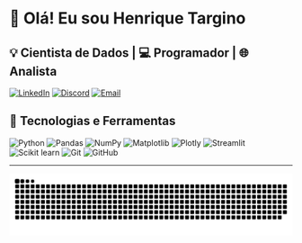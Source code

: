 # 👋 Olá! Eu sou Henrique Targino 

💡 Cientista de Dados | 💻 Programador | 🌐 Analista
---

[![LinkedIn](https://img.shields.io/badge/LinkedIn-henriquetargino-blue?style=for-the-badge&logo=linkedin&logoColor=white&logoWidth=0&color=DAA520&labelColor=2e2e2e)](https://linkedin.com/in/henriquetargino)
[![Discord](https://img.shields.io/badge/Discord-henrique_targino-7289DA?style=for-the-badge&logo=discord&logoColor=white&logoWidth=0&color=DAA520&labelColor=2e2e2e)](https://discord.com/users/seu-henrique_targino)
[![Email](https://img.shields.io/badge/Email-henriquetarginoalbuquerque@gmail.com-blue?style=for-the-badge&logo=gmail&logoColor=white&logoWidth=0&color=DAA520&labelColor=2e2e2e&scale=0.3)](mailto:henriquetarginoalbuquerque@gmail.com)
## 🚀 **Tecnologias e Ferramentas**

<div align="left">
  <img src="https://cdn.jsdelivr.net/gh/devicons/devicon/icons/python/python-original.svg" title="Python" width="40" height="40" alt="Python">
  <img src="https://cdn.jsdelivr.net/gh/devicons/devicon/icons/pandas/pandas-original.svg" title="Pandas" width="40" height="40" alt="Pandas">
  <img src="https://cdn.jsdelivr.net/gh/devicons/devicon/icons/numpy/numpy-original.svg" title="NumPy" width="40" height="40" alt="NumPy">
  <img src="https://cdn.jsdelivr.net/gh/devicons/devicon/icons/matplotlib/matplotlib-original.svg" title="Matplotlib" width="40" height="40" alt="Matplotlib">
  <img src="https://cdn.jsdelivr.net/gh/devicons/devicon/icons/plotly/plotly-original.svg" title="Plotly" width="40" height="40" alt="Plotly">
  <img src="https://cdn.jsdelivr.net/gh/devicons/devicon/icons/streamlit/streamlit-original.svg" title="Streamlit" width="40" height="40" alt="Streamlit">
  <img src="https://cdn.jsdelivr.net/gh/devicons/devicon@latest/icons/scikitlearn/scikitlearn-original.svg" title="Scikit-learn" width="40" height="40" alt="Scikit learn">
  <img src="https://cdn.jsdelivr.net/gh/devicons/devicon/icons/git/git-original.svg" title="Git" width="40" height="40" alt="Git">
  <img src="https://cdn.jsdelivr.net/gh/devicons/devicon/icons/github/github-original.svg" title="GitHub" width="40" height="40" alt="GitHub">
</div>

---
<picture align="center">
  <source media="(prefers-color-scheme: dark)" srcset="https://raw.githubusercontent.com/henriquetargino/henriquetargino/output/github-contribution-grid-snake-dark.svg">
  <source media="(prefers-color-scheme: light)" srcset="https://raw.githubusercontent.com/henriquetargino/henriquetargino/output/github-contribution-grid-snake-dark.svg">
  <img align="center" alt="github contribution grid snake animation" src="https://raw.githubusercontent.com/henriquetargino/henriquetargino/output/github-contribution-grid-snake.svg">
</picture>
 
